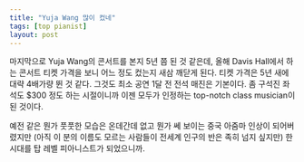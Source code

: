 ```yaml
---
title: "Yuja Wang 많이 컸네"
tags: [top pianist]
layout: post
---
```


마지막으로 Yuja Wang의 콘서트를 본지 5년 쯤 된 것 같은데, 올해 Davis Hall에서 하는 콘서트 티켓 가격을 보니 어느 정도 컸는지 새삼 깨닫게 된다. 티켓 가격은 5년 새에 대략 4배가량 뛴 것 같다. 그것도 최소 공연 1달 전 전석 매진은 기본이다. 좀 구석진 좌석도 $300 정도 하는 시절이니까 이젠 모두가 인정하는 top-notch class musician이 된 것이다. 

예전 같은 뭔가 풋풋한 모습은 온데간데 없고 뭔가 쎄 보이는 중국 아줌마 인상이 되어버렸지만 (아직 이 분의 이름도 모르는 사람들이 전세계 인구의 반은 족히 넘지 싶지만) 한 시대를 탑 레벨 피아니스트가 되었으니까. 